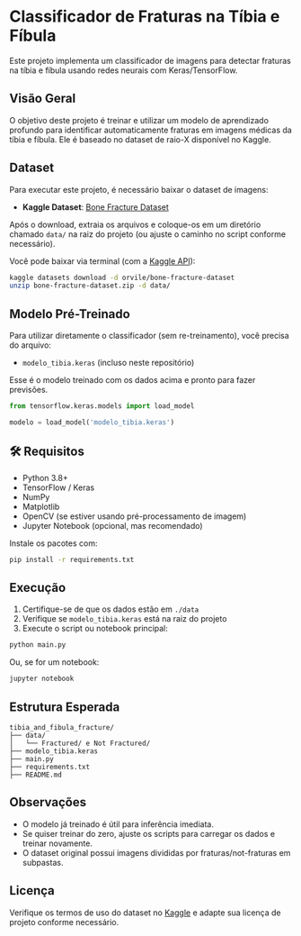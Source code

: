 # Classificador de Fraturas na Tíbia e Fíbula

Este projeto implementa um classificador de imagens para detectar fraturas na tíbia e fíbula usando redes neurais com Keras/TensorFlow.

## Visão Geral

O objetivo deste projeto é treinar e utilizar um modelo de aprendizado profundo para identificar automaticamente fraturas em imagens médicas da tíbia e fíbula. Ele é baseado no dataset de raio-X disponível no Kaggle.

## Dataset

Para executar este projeto, é necessário baixar o dataset de imagens:

- **Kaggle Dataset**: [Bone Fracture Dataset](https://www.kaggle.com/datasets/orvile/bone-fracture-dataset)

Após o download, extraia os arquivos e coloque-os em um diretório chamado `data/` na raiz do projeto (ou ajuste o caminho no script conforme necessário).

Você pode baixar via terminal (com a [Kaggle API](https://github.com/Kaggle/kaggle-api)):

```bash
kaggle datasets download -d orvile/bone-fracture-dataset
unzip bone-fracture-dataset.zip -d data/
```

## Modelo Pré-Treinado

Para utilizar diretamente o classificador (sem re-treinamento), você precisa do arquivo:

- `modelo_tibia.keras` (incluso neste repositório)

Esse é o modelo treinado com os dados acima e pronto para fazer previsões.

```python
from tensorflow.keras.models import load_model

modelo = load_model('modelo_tibia.keras')
```

## 🛠️ Requisitos

- Python 3.8+
- TensorFlow / Keras
- NumPy
- Matplotlib
- OpenCV (se estiver usando pré-processamento de imagem)
- Jupyter Notebook (opcional, mas recomendado)

Instale os pacotes com:

```bash
pip install -r requirements.txt
```

## Execução

1. Certifique-se de que os dados estão em `./data`
2. Verifique se `modelo_tibia.keras` está na raiz do projeto
3. Execute o script ou notebook principal:

```bash
python main.py
```

Ou, se for um notebook:

```bash
jupyter notebook
```

## Estrutura Esperada

```
tibia_and_fibula_fracture/
├── data/
│   └── Fractured/ e Not Fractured/
├── modelo_tibia.keras
├── main.py
├── requirements.txt
├── README.md
```

## Observações

- O modelo já treinado é útil para inferência imediata.
- Se quiser treinar do zero, ajuste os scripts para carregar os dados e treinar novamente.
- O dataset original possui imagens divididas por fraturas/not-fraturas em subpastas.

## Licença

Verifique os termos de uso do dataset no [Kaggle](https://www.kaggle.com/datasets/orvile/bone-fracture-dataset) e adapte sua licença de projeto conforme necessário.



